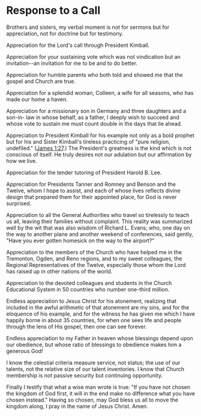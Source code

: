 # Response to a Call

Brothers and sisters, my verbal moment is not for sermons but for
appreciation, not for doctrine but for testimony.

Appreciation for the Lord's call through President Kimball.

Appreciation for your sustaining vote which was not vindication but an
invitation--an invitation for me to be and to do better.

Appreciation for humble parents who both told and showed me that the gospel
and Church are true.

Appreciation for a splendid woman, Colleen, a wife for all seasons, who has
made our home a haven.

Appreciation for a missionary son in Germany and three daughters and a son-in-
law in whose behalf, as a father, I deeply wish to succeed and whose vote to
sustain me must count double in the days that lie ahead.

Appreciation to President Kimball for his example not only as a bold prophet
but for his and Sister Kimball's tireless practicing of "pure religion,
undefiled." ([James
1:27](https://www.lds.org/scriptures/nt/james/1.27?lang=eng#26).) The
President's greatness is the kind which is not conscious of itself. He truly
desires not our adulation but our affirmation by how we live.

Appreciation for the tender tutoring of President Harold B. Lee.

Appreciation for Presidents Tanner and Romney and Benson and the Twelve, whom
I hope to assist, and each of whose lives reflects divine design that prepared
them for their appointed place, for God is never surprised.

Appreciation to all the General Authorities who travel so tirelessly to teach
us all, leaving their families without complaint. This reality was summarized
well by the wit that was also wisdom of Richard L. Evans; who, one day on the
way to another plane and another weekend of conferences, said gently, "Have
you ever gotten homesick on the way to the airport?"

Appreciation to the members of the Church who have helped me in the Tremonton,
Ogden, and Reno regions, and to my sweet colleagues, the Regional
Representatives of the Twelve, especially those whom the Lord has raised up in
other nations of the world.

Appreciation to the devoted colleagues and students in the Church Educational
System in 50 countries who number one-third million.

Endless appreciation to Jesus Christ for his atonement, realizing that
included in the awful arithmetic of that atonement are my sins, and for the
eloquence of his example, and for the witness he has given me which I have
happily borne in about 35 countries, for when one sees life and people through
the lens of His gospel, then one can see forever.

Endless appreciation to my Father in heaven whose blessings depend upon our
obedience, but whose ratio of blessings to obedience makes him a generous God!

I know the celestial criteria measure service, not status; the use of our
talents, not the relative size of our talent inventories. I know that Church
membership is not passive security but continuing opportunity.

Finally I testify that what a wise man wrote is true: "If you have not chosen
the kingdom of God first, it will in the end make no difference what you have
chosen instead." Having so chosen, may God bless us all to move the kingdom
along, I pray in the name of Jesus Christ. Amen.

